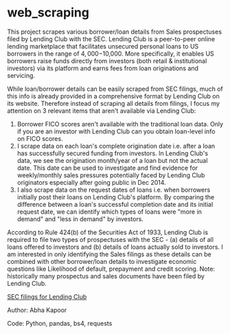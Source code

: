 # web_scraping
This project scrapes various borrower/loan details from Sales prospectuses filed by Lending Club with the SEC. Lending Club is a 
peer-to-peer online lending marketplace that facilitates unsecured personal loans to US borrowers in the range of $4,000-$10,000. More 
specifically, it enables US borrowers raise funds directly from investors (both retail & institutional investors) via its platform and
earns fees from loan originations and servicing. 

While loan/borrower details can be easily scraped from SEC filings, much of this info is already provided in a comprehensive 
format by Lending Club on its website.  Therefore instead of scraping all details from filings, I focus my attention on 
3 relevant items that aren't available via Lending Club:
1. Borrower FICO scores aren't available with the traditional loan data. Only if you are an investor with Lending Club can you obtain 
loan-level info on FICO scores. 
2. I scrape data on each loan's complete origination date i.e. after a loan has successfully secured funding from investors. In 
Lending Club's data, we see the origination month/year of a loan but not the actual date. This date can be used to investigate and 
find evidence for weekly/monthly sales pressures potentially faced by Lending Club originators especially after going public in Dec 2014. 
3. I also scrape data on the request dates of loans i.e. when borrowers initially post their loans on Lending Club's platform. By 
comparing the difference between a loan's successful completion date and its initial request date, we can identify which 
types of loans were "more in demand" and "less in demand" by investors. 

According to Rule 424(b) of the Securities Act of 1933, Lending Club is required to file two types of prospectuses with the SEC - (a) details of all loans offered to investors and (b) details of loans actually sold to investors. I am interested in only identifying the Sales filings as these details can be combined with other borrower/loan details to investigate economic questions like Likelihood of default, prepayment and credit scoring. Note: historically many prospectus and sales documents have been filed by Lending Club. 

[SEC filings for Lending Club](https://www.sec.gov/cgi-bin/browse-edgar?action=getcompany&CIK=0001409970&type=424B3&dateb=&owner=exclude&count=40)

Author: Abha Kapoor

Code: Python, pandas, bs4, requests
